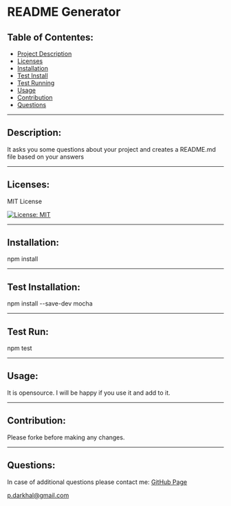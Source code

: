 # README Generator

  ## Table of Contentes:
  - [Project Description](#Description)
  - [Licenses](#Licenses)
  - [Installation](#Installation)
  - [Test Install](#Test-Installation)
  - [Test Running](#Test-Run)
  - [Usage](#Usage)
  - [Contribution](#Contribution)
  - [Questions](#Questions)

  ---

  ## Description:
  It asks you some questions about your project and creates a README.md file based on your answers

  ---

  ## Licenses:
  MIT License
  
[![License: MIT](https://img.shields.io/badge/License-MIT-yellow.svg)](https://opensource.org/licenses/MIT)


  ---

  ## Installation:
  npm install

  ---

  ## Test Installation:
  npm install --save-dev mocha

  ---

  ## Test Run:
  npm test

  ---

  ## Usage:
  It is opensource. I will be happy if you use it and add to it.

  ---

  ## Contribution:
  Please forke before making any changes.

  ---

  ## Questions:
  In case of additional questions please contact me:
  [GitHub Page](https://www.github.com/ParisaDarkhal)
  
  p.darkhal@gmail.com


